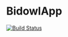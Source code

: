 BidowlApp
=========


[![Build Status](https://travis-ci.org/open-steam/BidowlApp.png)](https://travis-ci.org/open-steam/BidowlApp)
